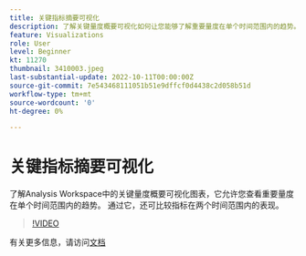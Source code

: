 ```yaml
---
title: 关键指标摘要可视化
description: 了解关键量度概要可视化如何让您能够了解重要量度在单个时间范围内的趋势。
feature: Visualizations
role: User
level: Beginner
kt: 11270
thumbnail: 3410003.jpeg
last-substantial-update: 2022-10-11T00:00:00Z
source-git-commit: 7e543468111051b51e9dffcf0d4438c2d058b51d
workflow-type: tm+mt
source-wordcount: '0'
ht-degree: 0%

---
```



# 关键指标摘要可视化

了解Analysis Workspace中的关键量度概要可视化图表，它允许您查看重要量度在单个时间范围内的趋势。 通过它，还可比较指标在两个时间范围内的表现。

>[!VIDEO](https://video.tv.adobe.com/v/3410003/?quality=12&learn=on)

有关更多信息，请访问[文档](https://experienceleague.adobe.com/docs/analytics/analyze/analysis-workspace/visualizations/key-metric.html?lang=zh-Hans)
